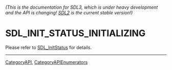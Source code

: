 ###### (This is the documentation for SDL3, which is under heavy development and the API is changing! [SDL2](https://wiki.libsdl.org/SDL2/) is the current stable version!)
# SDL_INIT_STATUS_INITIALIZING

Please refer to [SDL_InitStatus](SDL_InitStatus) for details.

----
[CategoryAPI](CategoryAPI), [CategoryAPIEnumerators](CategoryAPIEnumerators)

